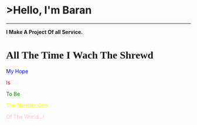 # >Hello, I'm Baran
<hr>
<b> I Make A Project Of all Service.</b>
<h1 style="font-family: Times New Roman"> All The Time I Wach The Shrewd</h1>
<p style="color: blue"> My Hope </p>
   <p style="color: red"> Is </p>
   <p style="color: green"> To Be </p>
   <p style="color: yellow"> The Number One </p>
   <p style="color: pink">  Of The World...! </p>
